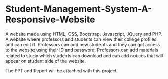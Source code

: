 # Student-Management-System-A-Responsive-Website
A website made using HTML, CSS, Bootstrap, Javascript, JQuery and PHP. A website where professors and students can view their college profiles and can edit it. Professors can add new students and they can get access to the website using their ID and password. Professors can add materials related to study which students can download and can add notices that will appear on student side of the website.

The PPT and Report will be attached with this project.
